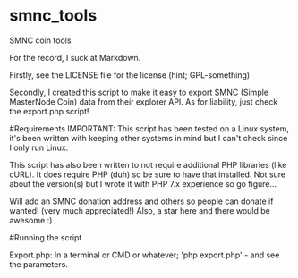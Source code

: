 # smnc_tools
SMNC coin tools

For the record, I suck at Markdown.

Firstly, see the LICENSE file for the license (hint; GPL-something)

Secondly, I created this script to make it easy to export SMNC (Simple MasterNode Coin) data from their explorer API.
As for liability, just check the export.php script!


#Requirements
IMPORTANT: This script has been tested on a Linux system, it's been written with keeping other systems in mind but I can't check since I only run Linux.

This script has also been written to not require additional PHP libraries (like cURL).
It does require PHP (duh) so be sure to have that installed. Not sure about the version(s) but I wrote it with PHP 7.x experience so go figure...


Will add an SMNC donation address and others so people can donate if wanted! (very much appreciated!)
Also, a star here and there would be awesome :)

#Running the script

Export.php:
In a terminal or CMD or whatever; 'php export.php' - and see the parameters.
